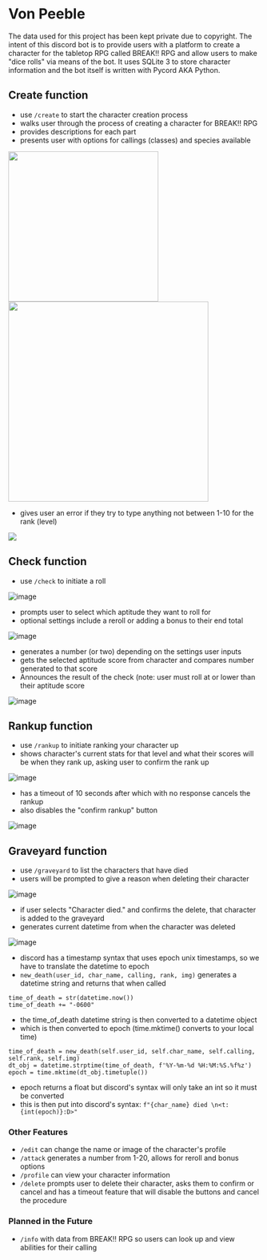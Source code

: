 # Von Peeble
The data used for this project has been kept private due to copyright. The intent of this discord bot is to provide users with a platform to create a character for the tabletop RPG called BREAK!! RPG and allow users to make "dice rolls" via means of the bot. It uses SQLite 3 to store character information and the bot itself is written with Pycord AKA Python.

## Create function
- use `/create` to start the character creation process
- walks user through the process of creating a character for BREAK!! RPG
- provides descriptions for each part
- presents user with options for callings (classes) and species available

<img src="https://github.com/le-as-a/vonpeeble/assets/89109803/e40d1ce2-bbe3-42fa-916b-638de7af1730" width="300" />
<img src="https://github.com/le-as-a/vonpeeble/assets/89109803/85f79735-d7d2-4995-ae77-2762a7316555" width="400" />

- gives user an error if they try to type anything not between 1-10 for the rank (level)

<img src="https://github.com/le-as-a/vonpeeble/assets/89109803/b375ccee-f05d-4411-8059-de4234899d5c" />

## Check function
- use `/check` to initiate a roll

![image](https://github.com/le-as-a/vonpeeble/assets/89109803/cac8d072-1dc0-4c05-9aaf-a440628975d5)

- prompts user to select which aptitude they want to roll for
- optional settings include a reroll or adding a bonus to their end total

![image](https://github.com/le-as-a/vonpeeble/assets/89109803/62b4d6aa-67d8-4d5c-86a6-57520f34db03)

- generates a number (or two) depending on the settings user inputs
- gets the selected aptitude score from character and compares number generated to that score
- Announces the result of the check (note: user must roll at or lower than their aptitude score

![image](https://github.com/le-as-a/vonpeeble/assets/89109803/058ee296-49ff-4584-afd4-0eb201285fed)

## Rankup function
- use `/rankup` to initiate ranking your character up
- shows character's current stats for that level and what their scores will be when they rank up, asking user to confirm the rank up

![image](https://github.com/le-as-a/vonpeeble/assets/89109803/b2e38665-3285-4caa-9c65-b213749082c0)

- has a timeout of 10 seconds after which with no response cancels the rankup
- also disables the "confirm rankup" button

![image](https://github.com/le-as-a/vonpeeble/assets/89109803/08651ee6-7f2d-4c93-9b61-613340369838)

## Graveyard function
- use `/graveyard` to list the characters that have died
- users will be prompted to give a reason when deleting their character

![image](https://github.com/le-as-a/vonpeeble/assets/89109803/55b71631-c95f-43a0-8f4d-02f6bddf052d)

- if user selects "Character died." and confirms the delete, that character is added to the graveyard
- generates current datetime from when the character was deleted

![image](https://github.com/le-as-a/vonpeeble/assets/89109803/e1424b8e-7548-47f3-9dec-199229e1eff5)

- discord has a timestamp syntax that uses epoch unix timestamps, so we have to translate the datetime to epoch
- `new_death(user_id, char_name, calling, rank, img)` generates a datetime string and returns that when called
```
time_of_death = str(datetime.now())
time_of_death += "-0600"
```
- the time_of_death datetime string is then converted to a datetime object
- which is then converted to epoch (time.mktime() converts to your local time)
```
time_of_death = new_death(self.user_id, self.char_name, self.calling, self.rank, self.img)
dt_obj = datetime.strptime(time_of_death, f'%Y-%m-%d %H:%M:%S.%f%z')
epoch = time.mktime(dt_obj.timetuple())
```
- epoch returns a float but discord's syntax will only take an int so it must be converted
- this is then put into discord's syntax: `f"{char_name} died \n<t:{int(epoch)}:D>"`

### Other Features
- `/edit` can change the name or image of the character's profile
- `/attack` generates a number from 1-20, allows for reroll and bonus options
- `/profile` can view your character information
- `/delete` prompts user to delete their character, asks them to confirm or cancel and has a timeout feature that will disable the buttons and cancel the procedure

### Planned in the Future
- `/info` with data from BREAK!! RPG so users can look up and view abilities for their calling
